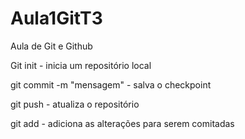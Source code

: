 # Aula1GitT3
Aula de Git e Github

Git init - inicia um repositório local

git commit -m "mensagem" - salva o checkpoint

git push - atualiza o repositório

git add - adiciona as alterações para serem comitadas

